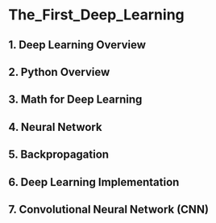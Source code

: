 # The_First_Deep_Learning

## 1. Deep Learning Overview

## 2. Python Overview

## 3. Math for Deep Learning

## 4. Neural Network

## 5. Backpropagation

## 6. Deep Learning Implementation

## 7. Convolutional Neural Network (CNN)